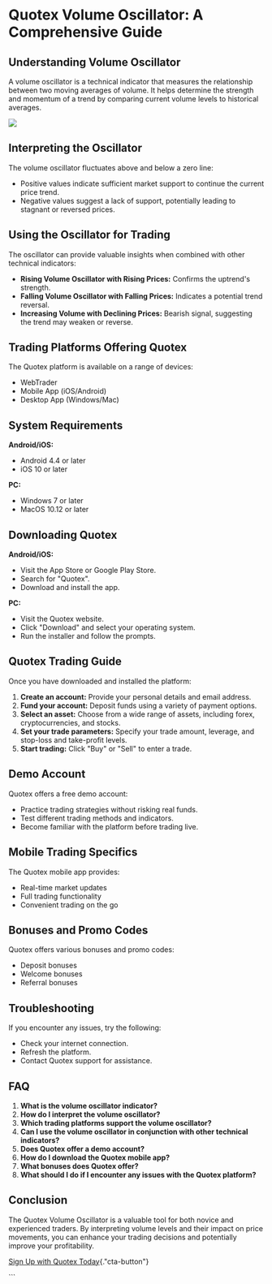 # Quotex Volume Oscillator: A Comprehensive Guide

## Understanding Volume Oscillator

A volume oscillator is a technical indicator that measures the
relationship between two moving averages of volume. It helps determine
the strength and momentum of a trend by comparing current volume levels
to historical averages.

[![](https://static.quotex.io/files/4_en/300_250.jpg)](https://traff.sbs/brokerqxlid)

## Interpreting the Oscillator

The volume oscillator fluctuates above and below a zero line:

-   Positive values indicate sufficient market support to continue the
    current price trend.
-   Negative values suggest a lack of support, potentially leading to
    stagnant or reversed prices.

## Using the Oscillator for Trading

The oscillator can provide valuable insights when combined with other
technical indicators:

-   **Rising Volume Oscillator with Rising Prices:** Confirms the
    uptrend\'s strength.
-   **Falling Volume Oscillator with Falling Prices:** Indicates a
    potential trend reversal.
-   **Increasing Volume with Declining Prices:** Bearish signal,
    suggesting the trend may weaken or reverse.

## Trading Platforms Offering Quotex

The Quotex platform is available on a range of devices:

-   WebTrader
-   Mobile App (iOS/Android)
-   Desktop App (Windows/Mac)

## System Requirements

**Android/iOS:**

-   Android 4.4 or later
-   iOS 10 or later

**PC:**

-   Windows 7 or later
-   MacOS 10.12 or later

## Downloading Quotex

**Android/iOS:**

-   Visit the App Store or Google Play Store.
-   Search for "Quotex".
-   Download and install the app.

**PC:**

-   Visit the Quotex website.
-   Click "Download" and select your operating system.
-   Run the installer and follow the prompts.

## Quotex Trading Guide

Once you have downloaded and installed the platform:

1.  **Create an account:** Provide your personal details and email
    address.
2.  **Fund your account:** Deposit funds using a variety of payment
    options.
3.  **Select an asset:** Choose from a wide range of assets, including
    forex, cryptocurrencies, and stocks.
4.  **Set your trade parameters:** Specify your trade amount, leverage,
    and stop-loss and take-profit levels.
5.  **Start trading:** Click "Buy" or "Sell" to enter a
    trade.

## Demo Account

Quotex offers a free demo account:

-   Practice trading strategies without risking real funds.
-   Test different trading methods and indicators.
-   Become familiar with the platform before trading live.

## Mobile Trading Specifics

The Quotex mobile app provides:

-   Real-time market updates
-   Full trading functionality
-   Convenient trading on the go

## Bonuses and Promo Codes

Quotex offers various bonuses and promo codes:

-   Deposit bonuses
-   Welcome bonuses
-   Referral bonuses

## Troubleshooting

If you encounter any issues, try the following:

-   Check your internet connection.
-   Refresh the platform.
-   Contact Quotex support for assistance.

## FAQ

1.  **What is the volume oscillator indicator?**
2.  **How do I interpret the volume oscillator?**
3.  **Which trading platforms support the volume oscillator?**
4.  **Can I use the volume oscillator in conjunction with other
    technical indicators?**
5.  **Does Quotex offer a demo account?**
6.  **How do I download the Quotex mobile app?**
7.  **What bonuses does Quotex offer?**
8.  **What should I do if I encounter any issues with the Quotex
    platform?**

## Conclusion

The Quotex Volume Oscillator is a valuable tool for both novice and
experienced traders. By interpreting volume levels and their impact on
price movements, you can enhance your trading decisions and potentially
improve your profitability.

[Sign Up with Quotex
Today](\%22https://traff.sbs/brokerqxsignup\%22){."cta-button"}

\`\`\`


